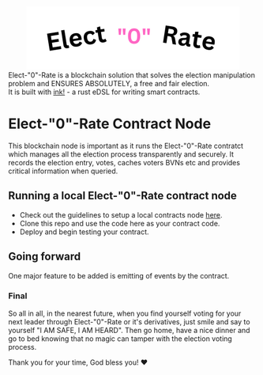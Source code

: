 <div style="text-align: center">
  <img src="https://github.com/thewoodfish/encode-hack/blob/main/public/img/electo.png">
 </div>
  Elect-"0"-Rate is a blockchain solution that solves the election manipulation problem and ENSURES ABSOLUTELY, a free and fair election.<br>
  It is built with <a href="https://use.ink">ink!</a> - a rust eDSL for writing smart contracts.

# Elect-"0"-Rate Contract Node
This blockchain node is important as it runs the Elect-"0"-Rate contratct which manages all the election process transparently and securely. It records the election entry, votes, caches voters BVNs etc and provides critical information when queried.

## Running a local Elect-"0"-Rate contract node 
- Check out the guidelines to setup a local contracts node <a href="https://use.ink/getting-started/setup">here</a>.
- Clone this repo and use the code here as your contract code.
- Deploy and begin testing your contract.

## Going forward
One major feature to be added is emitting of events by the contract.

### Final
So all in all, in the nearest future, when you find yourself voting for your next leader through Elect-"0"-Rate or it's derivatives, just smile and say to yourself "I AM SAFE, I AM HEARD". Then go home, have a nice dinner and go to bed knowing that no magic can tamper with the election voting process.

Thank you for your time, God bless you! ❤️




